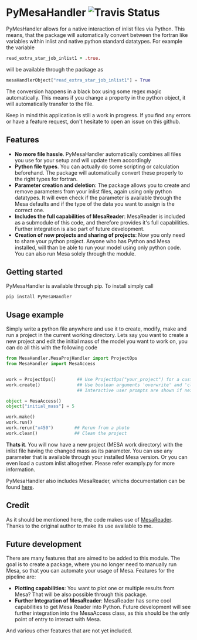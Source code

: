 # PyMesaHandler ![Travis Status](https://travis-ci.org/muma7490/PyMesaHandler.svg?branch=master)
PyMesHandler allows for a native interaction of inlist
files via Python. This means, that the package will
automatically convert between the fortran like variables
within inlist and native python standard datatypes. For
example the variable
```fortran
read_extra_star_job_inlist1 = .true.
```
will be available through the package as
```python
mesaHandlerObject["read_extra_star_job_inlist1"] = True
```

The conversion happens in a black box using some regex
magic automatically. This means if you change a property
in the python object, it will automatically transfer to
the file.

Keep in mind this application is still a work in progress.
If you find any errors or have a feature request, don't
hesitate to open an issue on this github.

## Features
- **No more file hassle**. PyMesaHandler automatically
combines all files you use for your setup and will
update them accordingly
- **Python file types**. You can actually do some scripting
or calculation beforehand. The package will automatically
convert these properly to the right types for fortran.
- **Parameter creation and deletion**: The package allows you to create
and remove parameters from your inlist files, again using only python
datatypes. It will even check if the parameter is available through
the Mesa defaults and if the type of the data you want to assign is the
correct one.
- **Includes the full capabilities of MesaReader**: MesaReader is
included as a submodule of this code, and therefore provides it's full
capabilities. Further integration is also part of future development.
- **Creation of new projects and sharing of projects**: Now you only need to share your python
project. Anyone who has Python and Mesa installed, will than be able to
run your model using only python code. You can also run Mesa solely through the module.
## Getting started
PyMesaHandler is available through pip. To install simply
call
```
pip install PyMesaHandler
```
## Usage example
Simply write a python file anywhere and 
use it to create, modify, make and run a project in the current working 
directory. Lets say you want to create a new project and edit the initial mass of the model
you want to work on, you can do all this with the following code
```python
from MesaHandler.MesaProjHandler import ProjectOps
from MesaHandler import MesaAccess


work = ProjectOps()        ## Use ProjectOps("your_project") for a custom project name  
work.create()              ## Use boolean arguments 'overwrite' and 'clean' to work on existing projects.
                           ## Interactive user prompts are shown if neither of these arguments are supplied.

object = MesaAccess()
object["initial_mass"] = 5

work.make()
work.run()
work.rerun("x450")        ## Rerun from a photo
work.clean()              ## Clean the project
```
**Thats it**. You will now have a new project (MESA work directory) with the inlist file having the
changed mass as its parameter. You can use any parameter that is
available through your installed Mesa version. Or you can even load a custom inlist altogether.
Please refer examply.py for more information.

PyMesaHandler also includes MesaReader, whichs documentation can be
found [here](https://wmwolf.github.io/py_mesa_reader/).

## Credit

As it should be mentioned here, the code makes use of
[MesaReader](https://github.com/wmwolf/py_mesa_reader). Thanks to
the original author to make its use available to me.

## Future development
There are many features that are aimed to be added to this
module. The goal is to create a package, where you no
longer need to manually run Mesa, so that you can automate
your usage of Mesa. Features for the pipeline are:

- **Plotting capabilities**: You want to plot one
or multiple results from Mesa? That will be also possible
through this package.
- **Further Integration of MesaReader**: MesaReader has some cool
capabilities to get Mesa Reader into Python. Future development will
see further integration into the MesaAccess class, as this should
be the only point of entry to interact with Mesa.

And various other features that are not yet included.
